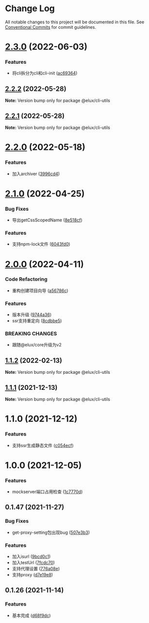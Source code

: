 # Change Log

All notable changes to this project will be documented in this file.
See [Conventional Commits](https://conventionalcommits.org) for commit guidelines.

# [2.3.0](https://github.com/hiisea/elux/compare/@elux/cli-utils@2.2.2...@elux/cli-utils@2.3.0) (2022-06-03)


### Features

* 将cli拆分为cli和cli-init ([ac69364](https://github.com/hiisea/elux/commit/ac69364c2e7dcb5a74f2fbd268a59a9bc79e8865))





## [2.2.2](https://github.com/hiisea/elux/compare/@elux/cli-utils@2.2.1...@elux/cli-utils@2.2.2) (2022-05-28)

**Note:** Version bump only for package @elux/cli-utils





## [2.2.1](https://github.com/hiisea/elux/compare/@elux/cli-utils@2.2.0...@elux/cli-utils@2.2.1) (2022-05-28)

**Note:** Version bump only for package @elux/cli-utils





# [2.2.0](https://github.com/hiisea/elux/compare/@elux/cli-utils@2.1.0...@elux/cli-utils@2.2.0) (2022-05-18)


### Features

* 加入archiver ([3996cd4](https://github.com/hiisea/elux/commit/3996cd403969bab9ca514f2fc7be93cde3eaade3))





# [2.1.0](https://github.com/hiisea/elux/compare/@elux/cli-utils@2.0.0...@elux/cli-utils@2.1.0) (2022-04-25)


### Bug Fixes

* 导出getCssScopedName ([8e518cf](https://github.com/hiisea/elux/commit/8e518cfeb543315768187e801ac9472ec2d7c78b))


### Features

* 支持npm-lock文件 ([6043fd0](https://github.com/hiisea/elux/commit/6043fd0248a3a54e09a35c27adf1fd7a1f100207))





# [2.0.0](https://github.com/hiisea/elux/compare/@elux/cli-utils@1.1.2...@elux/cli-utils@2.0.0) (2022-04-11)


### Code Refactoring

* 重构创建项目向导 ([a56786c](https://github.com/hiisea/elux/commit/a56786c0447ed95e9f26d06b219d6c0858cff0a3))


### Features

* 版本升级 ([9744a36](https://github.com/hiisea/elux/commit/9744a365f06b64d09a6a5d46bf545f8309d77e83))
* ssr支持重定向 ([8cdbbe5](https://github.com/hiisea/elux/commit/8cdbbe51a632bf88c422c36960a920a1239d6f0b))


### BREAKING CHANGES

* 跟随@elux/core升级为v2





## [1.1.2](https://github.com/hiisea/elux/compare/@elux/cli-utils@1.1.1...@elux/cli-utils@1.1.2) (2022-02-13)

**Note:** Version bump only for package @elux/cli-utils





## [1.1.1](https://github.com/hiisea/elux/compare/@elux/cli-utils@1.1.0...@elux/cli-utils@1.1.1) (2021-12-13)

**Note:** Version bump only for package @elux/cli-utils





# 1.1.0 (2021-12-12)


### Features

* 支持ssr生成静态文件 ([c054ecf](https://github.com/hiisea/elux/commit/c054ecf99acf1114041cdfba7eb1e6bf83e4914b))



# 1.0.0 (2021-12-05)


### Features

* mockserver端口占用检查 ([1c7770d](https://github.com/hiisea/elux/commit/1c7770dedc9c8470f75317709fbadd45fa14ec15))



## 0.1.47 (2021-11-27)


### Bug Fixes

* get-proxy-setting包出现bug ([507e3b3](https://github.com/hiisea/elux/commit/507e3b348d64bea79012b147d7e4e587a4c6c100))


### Features

* 加入isurl ([9bcd0c1](https://github.com/hiisea/elux/commit/9bcd0c169f6f6a4d00d2cb82435d7471d0a13441))
* 加入testUrl ([7fcdc70](https://github.com/hiisea/elux/commit/7fcdc705f50c464081ee61f5b03367ea6ab7d9f2))
* 支持代理设置 ([776a08e](https://github.com/hiisea/elux/commit/776a08eb8071b734bcde4f9e00a2ed723e56f19f))
* 支持proxy ([d7e19e8](https://github.com/hiisea/elux/commit/d7e19e8bea151cd58d5c583a916daa53621b91c6))



## 0.1.26 (2021-11-14)


### Features

* 基本完成 ([d68f9dc](https://github.com/hiisea/elux/commit/d68f9dc0947425158b9ca92e75b8588247945163))
